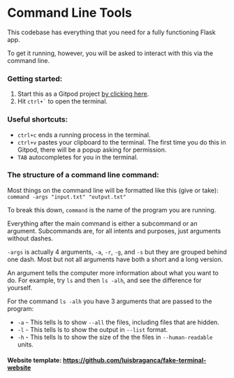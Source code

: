 # Command Line Tools

This codebase has everything that you need for a fully functioning Flask app.

To get it running, however, you will be asked to interact with this via the command line.

### Getting started:
1) Start this as a Gitpod project [by clicking here](https://gitpod.io/#https://github.com/dotfortun/getting_used_to_cmd).
2) Hit ``` ctrl+` ``` to open the terminal.

### Useful shortcuts:
* ```ctrl+c``` ends a running process in the terminal.
* ```ctrl+v``` pastes your clipboard to the terminal.  The first time you do this in Gitpod, there will be a popup asking for permission.
* ```TAB``` autocompletes for you in the terminal.

### The structure of a command line command:

Most things on the command line will be formatted like this (give or take): ```command -args "input.txt" "output.txt"```

To break this down, ```command``` is the name of the program you are running.

Everything after the main command is either a subcommand or an argument.  Subcommands are, for all intents and purposes, just arguments without dashes.

```-args``` is actually 4 arguments, ```-a```, ```-r```, ```-g```, and ```-s``` but they are grouped behind one dash.  Most but not all arguments have both a short and a long version.

An argument tells the computer more information about what you want to do.  For example, try ```ls``` and then ```ls -alh```, and see the difference for yourself.

For the command ```ls -alh``` you have 3 arguments that are passed to the program:
* ```-a``` - This tells ls to show ```--all``` the files, including files that are hidden.
* ```-l``` - This tells ls to show the output in ```--list``` format.
* ```-h``` - This tells ls to show the size of the the files in ```--human-readable``` units.

#### Website template: https://github.com/luisbraganca/fake-terminal-website
